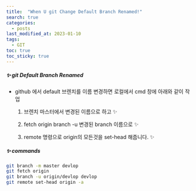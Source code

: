 ```yaml
---
title:  "When U git Change Default Branch Renamed!"
search: true
categories: 
  - posts
last_modified_at: 2023-01-10
tags:
  - GIT 
toc: true
toc_sticky: true
---
```



##### ✨ git Default Branch Renamed

+ github 에서 default 브렌치를 이름 변경하면 로컬에서 cmd 창에 아래와 같이 작업 

  1. 브렌치 마스터에서 변경된 이름으로 하고  ✨

  2. fetch origin  branch -u 변경된 branch 이름으로 ✨

  3. remote 명령으로 origin의 모든것을 set-head 해줍니다. ✨

   

##### ✨ commands

```bash
git branch -m master devlop 
git fetch origin 
git branch -u origin/devlop devlop 
git remote set-head origin -a 
```

